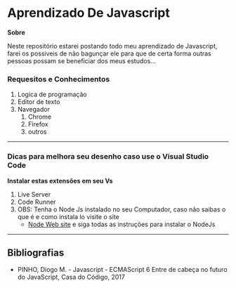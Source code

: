 # Aprendizado De Javascript

**Sobre**

Neste repositório estarei postando todo meu aprendizado de Javascript, farei os possiveis de não bagunçar ele para que de certa forma outras pessoas possam se beneficiar dos meus estudos...

### Requesitos e Conhecimentos 

1. Logica de programação
1. Editor de texto
1. Navegador 
   1. Chrome
   1. Firefox
   1. outros
---
### Dicas para melhora seu desenho caso use o Visual Studio Code 

**Instalar estas extensões em seu Vs**
1. Live Server
1. Code Runner
1. OBS: Tenha o Node Js instalado no seu Computador, caso não saibas o que é e como instala lo visite o site 
   * [Node Web site](https://www.nodejs.org) e siga todas as instruções para instalar o NodeJs
---
## Bibliografias 
* PINHO, Diogo M. - Javascript - ECMAScript 6 Entre de cabeça no futuro do JavaScript, Casa do Código, 2017